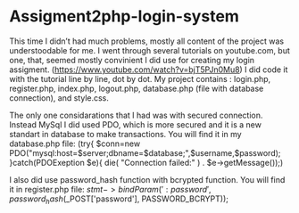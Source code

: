 # Assigment2php-login-system
This time I didn’t had much problems, mostly all content of the project was understoodable for me. I went through several tutorials on youtube.com, but one, that, seemed mostly convinient I did use for creating my login assigment. (https://www.youtube.com/watch?v=bjT5PJn0Mu8) I did code it with the tutorial line by line, dot by dot.
My project contains : login.php, register.php, index.php, logout.php, database.php (file with database connection), and style.css.

The only one considarations that I had was with secured connection. Instead MySql I did used PDO, which is more secured and it is a new standart in database to make transactions. You will find it in my database.php file:
 (try{
    $conn=new PDO("mysql:host=$server;dbname=$database;",$username,$password);
}catch(PDOExeption $e){
    die( "Connection failed:" ) . $e->getMessage());)

I also did use password_hash function with bcrypted function. You will find it in register.php file:
$stmt->bindParam(':password', password_hash($_POST['password'], PASSWORD_BCRYPT));
